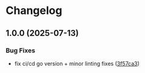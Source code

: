 # Changelog

## 1.0.0 (2025-07-13)


### Bug Fixes

* fix ci/cd go version + minor linting fixes ([3f57ca3](https://github.com/furan917/go-solar-system/commit/3f57ca31d58ec88f7b0215be940543b7ae186964))
